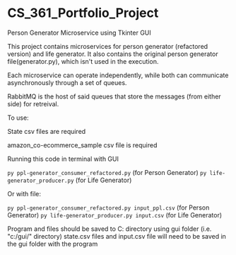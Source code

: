 # CS_361_Portfolio_Project
Person Generator Microservice using Tkinter GUI

This project contains microservices for person generator (refactored version) and life generator.  It also contains 
the original person generator file(generator.py), which isn't used in the execution.

Each microservice can operate independently, while both can communicate asynchronously through a set of queues.

RabbitMQ is the host of said queues that store the messages (from either side) for retreival.


To use:

State csv files are required 

amazon_co-ecommerce_sample csv file is required 


Running this code in terminal with GUI 

`py ppl-generator_consumer_refactored.py` (for Person Generator)
`py life-generator_producer.py` (for Life Generator)


Or with file:

`py ppl-generator_consumer_refactored.py input_ppl.csv` (for Person Generator)
`py life-generator_producer.py input.csv` (for Life Generator)


Program and files should be saved to C: directory using gui folder (i.e. "c:/gui/" directory) 
state.csv files and input.csv file will need to be saved in the gui folder with the program 


